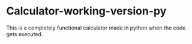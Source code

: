 # Calculator-working-version-py
This is a completely functional calculator made in python when the code gets executed.
